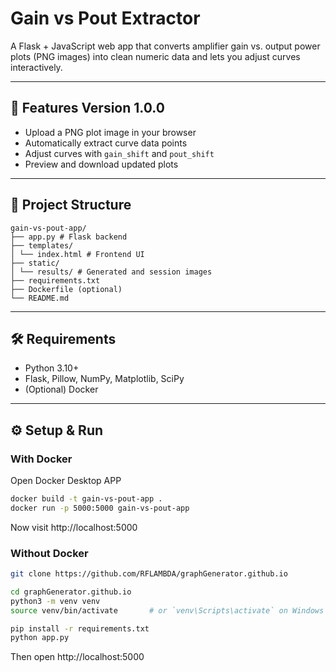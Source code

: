 # Gain vs Pout Extractor

A Flask + JavaScript web app that converts amplifier gain vs. output power plots (PNG images) into clean numeric data and lets you adjust curves interactively.

---

## 🚀 Features Version 1.0.0
    
- Upload a PNG plot image in your browser  
- Automatically extract curve data points  
- Adjust curves with `gain_shift` and `pout_shift`  
- Preview and download updated plots

---

## 📁 Project Structure

```
gain-vs-pout-app/
├── app.py # Flask backend
├── templates/
│ └── index.html # Frontend UI
├── static/
│ └── results/ # Generated and session images
├── requirements.txt
├── Dockerfile (optional)
└── README.md
```

---

## 🛠️ Requirements

- Python 3.10+
- Flask, Pillow, NumPy, Matplotlib, SciPy
- (Optional) Docker

---

## ⚙️ Setup & Run

### With Docker

Open Docker Desktop APP
```bash
docker build -t gain-vs-pout-app .
docker run -p 5000:5000 gain-vs-pout-app
```

Now visit http://localhost:5000

### Without Docker

```bash
git clone https://github.com/RFLAMBDA/graphGenerator.github.io

cd graphGenerator.github.io
python3 -m venv venv
source venv/bin/activate       # or `venv\Scripts\activate` on Windows

pip install -r requirements.txt
python app.py
```

Then open http://localhost:5000